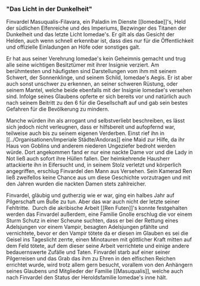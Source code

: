 ### "Das Licht in der Dunkelheit"

  

Finvardel Masuqualis-Filavara, ein Paladin im Dienste [[Iomedae]]'s, Held der südlichen Elfenreiche und des Imperiums, Bezwinger des Titanen der Dunkelheit und das letzte Licht Iomedae's. Er gilt als das Gesicht der Helden, auch wenn schnell erkennbar ist, dass dies nur für die Öffentlichkeit und offizielle Einladungen an Höfe oder sonstiges galt.

Er hat aus seiner Verehrung Iomedae's kein Geheimnis gemacht und trug alle seine wichtigen Besitztümer mit ihrer Insignie verziert. Am berühmtesten und häufigsten sind Darstellungen vom ihm mit seinem Schwert, der Sonnenklinge, und seinem Schild, Iomedae's Aegis. Er ist aber auch sonst unschwer zu erkennen, an seiner schweren Rüstung, oder seinem Mantel, welche beide ebenfalls mit der Insignie Iomedae's versehen sind. Infolge seines Glaubens opferte er sich bereits vor und natürlich auch nach seinem Beitritt zu den 6 für die Gesellschaft auf und gab sein bestes Gefahren für die Bevölkerung zu mindern.

  

Manche würden ihn als arrogant und selbstverliebt beschreiben, es lässt sich jedoch nicht verleugnen, dass er hilfsbereit und aufopfernd war, teilweise auch bis zu seinem eigenen Verderben. Einst rief ihn in [[../Organisationen/Imperiale Städte/Andoras]] eine Maid zur Hilfe, da ihr Haus von Goblins und anderem niederen Ungeziefer bedroht werden würde. Dort angekommen fand er nur eine nackte Dame vor und die Lady in Not ließ auch sofort ihre Hüllen fallen. Der heimkehrende Hausherr attackierte ihn in Eifersucht und, in seinem Stolz verletzt und körperlich angegriffen, erschlug Finvardel den Mann aus Versehen. Sein Kamerad Ren ließ zweifellos keine Chance aus um diese Geschichte vorzutragen und mit den Jahren wurden die nackten Damen stets zahlreicher.

Finvardel, gläubig und gutherzig wie er war, ging ein halbes Jahr auf Pilgerschaft um Buße zu tun. Aber das war auch nicht der letzte seiner Fehltritte. 
Durch die akribische Arbeit [[Ren Futen]]'s konnte festgehalten werden das Finvardel außerdem, eine Familie Gnolle erschlug die vor einem Sturm Schutz in einer Scheune suchten, dass er bei der Rettung eines Adelsjungen vor einem Vampir, besagten Adelsjungen pfählte und vernichtete, bevor er den Vampir tötete da er diesen im Glauben es sei die Geisel ins Tageslicht zerrte, einen Minotauren mit göttlicher Kraft mitten auf dem Feld tötete, auf dem dieser seine Arbeit verrichtete und einige andere bedauernswerte Zufälle und Taten. Finvardel starb auf einer seiner Pilgerreisen und das Grab das ihm zu Ehren in den elfischen Reichen errichtet wurde, wird trotz allem gern besucht, vorallem von den Anhängern seines Glaubens und Mitglieder der Familie [[Masuqualis]], welche auch nach Finvardel den Status der Heroldsfamilie Iomedae's inne hält.